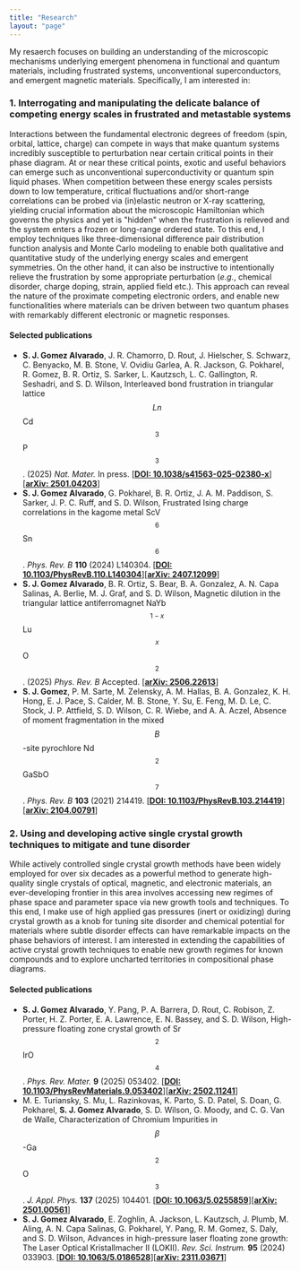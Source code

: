 ```yaml
---
title: "Research"
layout: "page"
---
```


My resaerch focuses on building an understanding of the microscopic mechanisms underlying emergent phenomena in functional and quantum materials, including frustrated systems, unconventional superconductors, and emergent magnetic materials. Specifically, I am interested in:

### 1. Interrogating and manipulating the delicate balance of competing energy scales in frustrated and metastable systems
Interactions between the fundamental electronic degrees of freedom (spin, orbital, lattice, charge) can compete in ways that make quantum systems incredibly susceptible to perturbation near certain critical points in their phase diagram. At or near these critical points, exotic and useful behaviors can emerge such as unconventional superconductivity or quantum spin liquid phases. When competition between these energy scales persists down to low temperature, critical fluctuations and/or short-range correlations can be probed via (in)elastic neutron or X-ray scattering, yielding crucial information about the microscopic Hamiltonian which governs the physics and yet is "hidden" when the frustration is relieved and the system enters a frozen or long-range ordered state. To this end, I employ techniques like three-dimensional difference pair distribution function analysis and Monte Carlo modeling to enable both qualitative and quantitative study of the underlying energy scales and emergent symmetries. On the other hand, it can also be instructive to intentionally relieve the frustration by some appropriate perturbation (*e.g.*, chemical disorder, charge doping, strain, applied field etc.). This approach can reveal the nature of the  proximate competing electronic orders, and enable new functionalities where materials can be driven between two quantum phases with remarkably different electronic or magnetic responses.

#### Selected publications
- **S. J. Gomez Alvarado**, J. R. Chamorro, D. Rout, J. Hielscher, S. Schwarz, C. Benyacko, M. B. Stone, V. Ovidiu Garlea, A. R. Jackson, G. Pokharel, R. Gomez, B. R. Ortiz, S. Sarker, L. Kautzsch, L. C. Gallington, R.  Seshadri, and S. D. Wilson, Interleaved bond frustration in triangular lattice $$Ln$$Cd$$_3$$P$$_3$$. (2025) *Nat. Mater.* In press. [[**DOI: 10.1038/s41563-025-02380-x**](https://doi.org/10.1038/s41563-025-02380-x)\]\[[**arXiv: 2501.04203**](https://arxiv.org/abs/2501.04203)\]
- **S. J. Gomez Alvarado**, G. Pokharel, B. R. Ortiz, J. A. M. Paddison, S. Sarker, J. P. C. Ruff, and S. D. Wilson, Frustrated Ising charge correlations in the kagome metal ScV$$_6$$Sn$$_6$$. *Phys. Rev. B* **110** (2024) L140304. \[[**DOI: 10.1103/PhysRevB.110.L140304**](https://doi.org/10.1103/PhysRevB.110.L140304)\]\[[**arXiv: 2407.12099**](https://arxiv.org/abs/2407.12099)\]
- **S. J. Gomez Alvarado**, B. R. Ortiz, S. Bear, B. A. Gonzalez, A. N. Capa Salinas, A. Berlie, M. J. Graf, and S. D. Wilson, Magnetic dilution in the triangular lattice antiferromagnet NaYb$$_{1-x}$$Lu$$_x$$O$$_2$$. (2025) *Phys. Rev. B* Accepted. \[[**arXiv: 2506.22613**](https://arxiv.org/abs/2506.22613)\]
- **S. J. Gomez**, P. M. Sarte, M. Zelensky, A. M. Hallas, B. A. Gonzalez, K. H. Hong, E. J. Pace, S. Calder, M. B. Stone, Y. Su, E. Feng, M. D. Le, C. Stock, J. P. Attfield, S. D. Wilson, C. R. Wiebe, and A. A. Aczel, Absence of moment fragmentation in the mixed $$B$$-site pyrochlore Nd$$_2$$GaSbO$$_7$$. *Phys. Rev. B* **103** (2021) 214419. \[[**DOI: 10.1103/PhysRevB.103.214419**](https://doi.org/10.1103/PhysRevB.103.214419)\]\[[**arXiv: 2104.00791**](https://arxiv.org/abs/2104.00791)\]

### 2. Using and developing active single crystal growth techniques to mitigate and tune disorder
While actively controlled single crystal growth methods have been widely employed for over six decades as a powerful method to generate high-quality single crystals of optical, magnetic, and electronic materials, an ever-developing frontier in this area involves accessing new regimes of phase space and parameter space via new growth tools and techniques. To this end, I make use of high applied gas pressures (inert or oxidizing) during crystal growth as a knob for tuning site disorder and chemical potential for materials where subtle disorder effects can have remarkable impacts on the phase behaviors of interest. I am interested in extending the capabilities of active crystal growth techniques to enable new growth regimes for known compounds and to explore uncharted territories in compositional phase diagrams.

#### Selected publications
- **S. J. Gomez Alvarado**, Y. Pang, P. A. Barrera, D. Rout, C. Robison, Z. Porter, H. Z. Porter, E. A. Lawrence, E. N. Bassey, and S. D. Wilson, High-pressure floating zone crystal growth of Sr$$_2$$IrO$$_4$$. *Phys. Rev. Mater.* **9** (2025) 053402. \[[**DOI: 10.1103/PhysRevMaterials.9.053402**](https://doi.org/10.1103/PhysRevMaterials.9.053402)\]\[[**arXiv: 2502.11241**](https://arxiv.org/abs/2502.11241)\] 
- M. E. Turiansky, S. Mu, L. Razinkovas, K. Parto, S. D. Patel, S. Doan, G. Pokharel, **S. J. Gomez Alvarado**, S. D. Wilson, G. Moody, and C. G. Van de Walle, Characterization of Chromium Impurities in $$\beta$$-Ga$$_2$$O$$_3$$. *J. Appl. Phys.* **137** (2025) 104401. \[[**DOI: 10.1063/5.0255859**](https://doi.org/10.1063/5.0255859)\]\[[**arXiv: 2501.00561**](https://arxiv.org/abs/2501.00561)\]
- **S. J. Gomez Alvarado**, E. Zoghlin, A. Jackson, L. Kautzsch, J. Plumb, M. Aling, A. N. Capa Salinas, G. Pokharel, Y. Pang, R. M. Gomez, S. Daly, and S. D. Wilson, Advances in high-pressure laser floating zone growth: The Laser Optical Kristallmacher II (LOKII). *Rev. Sci. Instrum.* **95** (2024) 033903. \[[**DOI: 10.1063/5.0186528**](https://doi.org/10.1063/5.0186528)\]\[[**arXiv: 2311.03671**](https://arxiv.org/abs/2311.03671)\]

<!-- ### 3. Investigating transport and other phase behaviors in emergent magnetic materials -->
